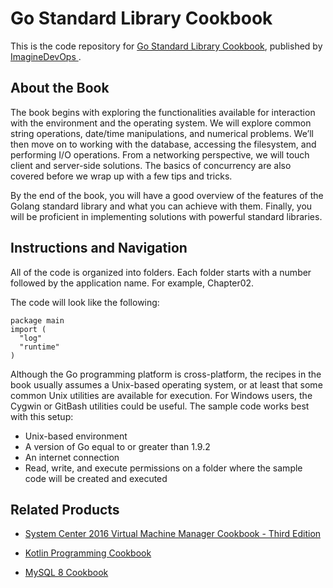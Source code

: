 


# Go Standard Library Cookbook
This is the code repository for [Go Standard Library Cookbook](https://www.imaginedevops.io/application-development/go-standard-library-cookbook?utm_source=github&utm_medium=repository&utm_campaign=9781788475273), published by [ImagineDevOps ](https://www.imaginedevops.io/?utm_source=github). 

## About the Book
The book begins with exploring the functionalities available for interaction with the environment and the operating system. We will explore common string operations, date/time manipulations, and numerical problems. We’ll then move on to working with the database, accessing the filesystem, and performing I/O operations. From a networking perspective, we will touch client and server-side solutions. The basics of concurrency are also covered before we wrap up with a few tips and tricks.

By the end of the book, you will have a good overview of the features of the Golang standard library and what you can achieve with them. Finally, you will be proficient in implementing solutions with powerful standard libraries.
## Instructions and Navigation
All of the code is organized into folders. Each folder starts with a number followed by the application name. For example, Chapter02.



The code will look like the following:
```
package main
import (
  "log"
  "runtime"
)
```

Although the Go programming platform is cross-platform, the recipes in the book usually assumes a Unix-based operating system, or at least that some common Unix utilities are available for execution. For Windows users, the Cygwin or GitBash utilities could be useful. The sample code works best with this setup:

* Unix-based environment
* A version of Go equal to or greater than 1.9.2
* An internet connection
* Read, write, and execute permissions on a folder where the sample code will be created and executed

## Related Products
* [System Center 2016 Virtual Machine Manager Cookbook - Third Edition](https://www.imaginedevops.io/virtualization-and-cloud/system-center-2016-virtual-machine-manager-cookbook-third-edition?utm_source=github&utm_medium=repository&utm_campaign=9781785881480)

* [Kotlin Programming Cookbook](https://www.imaginedevops.io/application-development/kotlin-programming-cookbook?utm_source=github&utm_medium=repository&utm_campaign=9781788472142)

* [MySQL 8 Cookbook](https://www.imaginedevops.io/big-data-and-business-intelligence/mysql-8-cookbook?utm_source=github&utm_medium=repository&utm_campaign=9781788395809)

